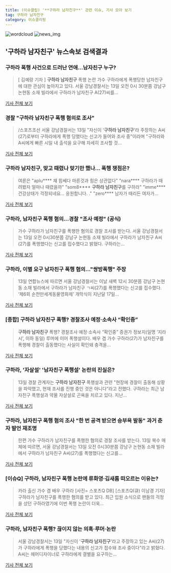 ```yaml
---
title: (이슈클립) '**구하라 남자친구**' 관련 이슈, 기사 모아 보기
tag: 구하라 남자친구
category: 이슈클리핑
---
```

![wordcloud](https://s3.ap-northeast-2.amazonaws.com/lyrics101-wordcloud/2018-09-13-1536807049.png)
![news_img](https://user-images.githubusercontent.com/42597476/44507050-1206f400-a6e4-11e8-8d98-7ffbfebb353f.png)
## **'**구하라 남자친구**'** 뉴스속보 검색결과
### 구하라 폭행 사건으로 드러난 연애…남자친구 누구?

>[ 김예랑 기자 ] **구하라 남자친구** 폭행 논란 가수 구하라에게 폭행당한 남자친구에 대한 관심이 높아지고 있다. 서울 강남경찰서는 13일 오전 0시 30분쯤 강남구 논현동 소재 빌라에서 구하라가 남자친구 A(27)씨를...

<a href="http://news.hankyung.com/article/201809130520H" target="_blank">기사 전체 보기</a>

### 경찰 "**구하라 남자친구** 폭행 혐의로 조사"

>/스포츠조선 서울 강남경찰서는 13일 "자신이 ‘**구하라 남자친구**’라 주장하는 A씨(27)로부터 구하라에게 폭행 당했다는 신고가 들어와 조사 중"이라며 "구하라와 A씨에게 빠른 시일 내 출석을 요구해 자세히 조사할 것...

<a href="http://news.chosun.com/site/data/html_dir/2018/09/13/2018091300970.html?utm_source=naver&utm_medium=original&utm_campaign=news" target="_blank">기사 전체 보기</a>

### **구하라 남자친구**, 맞고 때렸나 맞기만 했나… 폭행 쟁점은?

>여론은 "aplu**** 쟤 힘쎄다 마른것과 힘은 상관없다" "nara**** 구하라가 때려봤자 얼마나 때렸을까" "som8**** **구하라 남자친구**를 구하라" "imme**** 건강상태가 걱정되네요... 응원합니다. ." "zero**** 남자가 때리든 여자가...

<a href="http://www.nbnnews.co.kr/news/articleView.html?idxno=177286" target="_blank">기사 전체 보기</a>

### 구하라, 남자친구 폭행 혐의...경찰 "조사 예정" (공식)

>가수 구하라가 남자친구를 폭행한 혐의로 경찰 조사를 받는다. 서울 강남경찰서는 13일 오전 0시30분쯤 강남구 논현동 소재 빌라에서 구하라가 남자친구 A씨(27)를 폭행했다는 신고를 접수했다고 밝혔다. 구하라는...

<a href="http://starin.edaily.co.kr/news/newspath.asp?newsid=01170966619339792" target="_blank">기사 전체 보기</a>

### 구하라, 이별 요구 남자친구 폭행 혐의…"쌍방폭행" 주장

>13일 연합뉴스에 따르면 서울 강남경찰서는 이날 새벽 12시 30분쯤 강남구 논현동 소재 빌라에서 구하라가 남자친구 ㄱ씨(27)를 폭행했다는 신고를 접수했다. ‘제6회 순천만세계동물영화제’ 개막식이 지난달 17일...

<a href="http://sports.khan.co.kr/news/sk_index.html?art_id=201809131017003&sec_id=540101&pt=nv" target="_blank">기사 전체 보기</a>

### [종합] **구하라 남자친구** 폭행? 경찰조사 예정·소속사 “확인중”

>**구하라 남자친구** 폭행? 경찰조사 예정·소속사 “확인중” 증권가 정보지(일명 ‘지라시’, 이하 동일) 루머에 이어 폭행설이다. 배우 겸 가수 구하라(27)가 남자친구를 폭행해 경찰이 출동했다는 사실이 확인돼 충격을...

<a href="http://sports.donga.com/3/all/20180913/91983649/1" target="_blank">기사 전체 보기</a>

### 구하라, '자살설' '남자친구 폭행설' 논란의 진실은?

>13일 경찰 관계자는 **구하라 남자친구** 폭행설과 관련 "현장에 경찰이 출동해 상황을 파악했고, 현재 조사를 진행 중인 것은 아니다”라고 전했다. 구하라는 최근 남자친구 폭행설과 약물 자살설로 곤욕을 치르고 있다. 지난...

<a href="http://www.anewsa.com/detail.php?number=1373454&thread=07r05" target="_blank">기사 전체 보기</a>

### 구하라, 남자친구 폭행 혐의 조사 "한 번 공격 받으면 승부욕 발동" 과거 춘자 발언 재조명

>한편 가수 구하라가 남자친구를 폭행한 혐의로 경찰 조사를 받는다. 13일 복수 매체에 따르면, 서울 강남경찰서는 13일 오전 0시30분쯤 강남구 논현동 소재 빌라에서 구하라가 남자친구 A씨(27)를 폭행했다는 신고를...

<a href="http://news.imaeil.com/Entertainments/2018091310445358819" target="_blank">기사 전체 보기</a>

### [이슈Q] 구하라, 남자친구 폭행 논란에 류화영·김새롬 떠오르는 이유는?

>카라 출신 가수 겸 배우 구하라 [사진= 스포츠Q DB] [스포츠Q(큐) 이남경 기자] 구하라가 남자친구를 폭행한 혐의를 받고 있다.  최근 입원 소식으로 팬들의 걱정을 샀던 구하라였기에 이번 폭행 논란이 더욱...

<a href="http://www.sportsq.co.kr/news/articleView.html?idxno=302613" target="_blank">기사 전체 보기</a>

### 구하라, 남자친구 폭행? 끊이지 않는 의혹·루머·논란

>서울 강남경찰서는 13일 "자신이 '**구하라 남자친구**'라고 주장하고 있는 A씨(27)가 구하라에게 폭행을 당했다는 내용의 신고가 접수돼 조사 중이다"라고 밝혔다. A씨는 헤어디자이너로 구하라에게 결별을 요구하는...

<a href="http://www.dailian.co.kr/news/view/739149/?sc=naver" target="_blank">기사 전체 보기</a>


